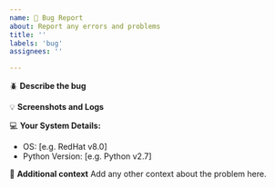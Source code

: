 ```yaml
---
name: 🐛 Bug Report
about: Report any errors and problems
title: ''
labels: 'bug'
assignees: ''

---
```


:beetle: **Describe the bug**
<!-- A clear and concise description of the problem. -->

:bulb: **Screenshots and Logs**
<!-- If applicable, add screenshots or share logs help explain your problem. -->
<!-- be careful not to reveal anything personal in the logs such as a password or api key. -->

:computer: **Your System Details:**
 - OS: [e.g. RedHat v8.0]
 - Python Version: [e.g. Python v2.7]

:crystal_ball: **Additional context**
Add any other context about the problem here.

